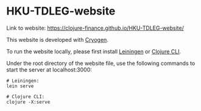 # HKU-TDLEG-website

Link to website: https://clojure-finance.github.io/HKU-TDLEG-website/

This website is developed with [Cryogen](http://cryogenweb.org/).

To run the website locally, please first install [Leiningen](https://leiningen.org/) or [Clojure CLI](https://clojure.org/guides/deps_and_cli).

Under the root directory of the website file, use the following commands to start the server at localhost:3000:

```
# Leiningen:
lein serve

# Clojure CLI:
clojure -X:serve
```
